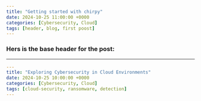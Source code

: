 ```yaml
---
title: "Getting started with chirpy"
date: 2024-10-25 11:00:00 +0000
categories: [Cybersecurity, Cloud]
tags: [header, blog, first poost]
---
```




### Hers is the base header for the post:
---


```yaml
---
title: "Exploring Cybersecurity in Cloud Environments"
date: 2024-10-25 10:00:00 +0000
categories: [Cybersecurity, Cloud]
tags: [cloud-security, ransomware, detection]
---
```
